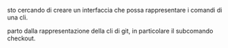 sto cercando di creare un interfaccia che possa rappresentare i comandi di una cli.

parto dalla rappresentazione della cli di git, in particolare il subcomando checkout.
